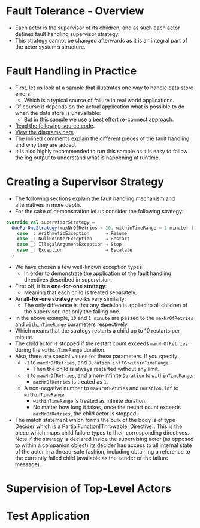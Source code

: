 # Fault Tolerance - Overview
- Each actor is the supervisor of its children, and as such each actor defines fault handling supervisor strategy. 
- This strategy cannot be changed afterwards as it is an integral part of the actor system’s structure.

# Fault Handling in Practice
- First, let us look at a sample that illustrates one way to handle data store errors:
    - Which is a typical source of failure in real world applications. 
- Of course it depends on the actual application what is possible to do when the data store is unavailable:
    - But in this sample we use a best effort re-connect approach.
- [Read the following source code](./fault-tolerance-examples/src/main/scala/faulttolerance/example1/FaultHandlingDocSample.scala). 
- [View the diagrams here](https://doc.akka.io/docs/akka/2.5.9/fault-tolerance-sample.html?language=scala)
- The inlined comments explain the different pieces of the fault handling and why they are added. 
- It is also highly recommended to run this sample as it is easy to follow the log output to understand what is happening at runtime.

# Creating a Supervisor Strategy
- The following sections explain the fault handling mechanism and alternatives in more depth.
- For the sake of demonstration let us consider the following strategy:
```scala
override val supervisorStrategy =
  OneForOneStrategy(maxNrOfRetries = 10, withinTimeRange = 1 minute) {
    case _: ArithmeticException      ⇒ Resume
    case _: NullPointerException     ⇒ Restart
    case _: IllegalArgumentException ⇒ Stop
    case _: Exception                ⇒ Escalate
  }
```
- We have chosen a few well-known exception types:
    - In order to demonstrate the application of the fault handling directives described in supervision. 
- First off, it is a **one-for-one strategy**:
    - Meaning that each child is treated separately.
- An **all-for-one strategy** works very similarly:
    - The only difference is that any decision is applied to all children of the supervisor, not only the failing one. 
- In the above example, `10` and `1 minute` are passed to the `maxNrOfRetries` and `withinTimeRange` parameters respectively.
- Which means that the strategy restarts a child up to 10 restarts per minute. 
- The child actor is stopped if the restart count exceeds `maxNrOfRetries` during the `withinTimeRange` duration.
- Also, there are special values for these parameters. If you specify:
    - `-1` to `maxNrOfRetries`, and `Duration.inf` to `withinTimeRange`:
        - Then the child is always restarted without any limit.
    - `-1` to `maxNrOfRetries`, and a non-infinite `Duration` to `withinTimeRange`:
        - `maxNrOfRetries` is treated as `1`.
    - A non-negative number to `maxNrOfRetries` and `Duration.inf` to `withinTimeRange`:
        - `withinTimeRange` is treated as infinite duration.
        - No matter how long it takes, once the restart count exceeds `maxNrOfRetries`, the child actor is stopped.
- The match statement which forms the bulk of the body is of type Decider which is a PartialFunction[Throwable, Directive]. This is the piece which maps child failure types to their corresponding directives.
Note
If the strategy is declared inside the supervising actor (as opposed to within a companion object) its decider has access to all internal state of the actor in a thread-safe fashion, including obtaining a reference to the currently failed child (available as the sender of the failure message).






# Supervision of Top-Level Actors





# Test Application











